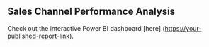 ## Sales Channel Performance Analysis

Check out the interactive Power BI dashboard [here]
([https://your-published-report-link](https://app.powerbi.com/groups/me/reports/6fe5e029-b827-4a19-8679-deacc50c8712/ReportSection?experience=power-bi)).
